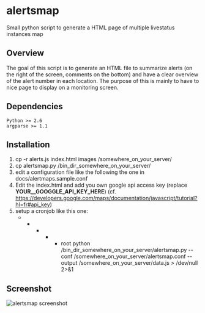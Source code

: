 alertsmap
=========

Small python script to generate a HTML page of multiple livestatus instances map

Overview
------------

The goal of this script is to generate an HTML file to summarize alerts (on the right of the screen, comments on the bottom) and have a clear overview of the alert number in each location.
The purpose of this is mainly to have to nice page to display on a monitoring screen.

Dependencies
------------

	Python >= 2.6
	argparse >= 1.1


Installation
------------

1. cp -r alerts.js index.html images /somewhere_on_your_server/
2. cp alertsmap.py /bin_dir_somewhere_on_your_server/
3. edit a configuration file like the following the one in docs/alertmaps.sample.conf
4. Edit the index.html and add you own google api access key (replace __YOUR__GOOGGLE_API_KEY_HERE__) (cf. https://developers.google.com/maps/documentation/javascript/tutorial?hl=fr#api_key)
5. setup a cronjob like this one:
	* * * * * root python /bin_dir_somewhere_on_your_server/alertsmap.py --conf /somewhere_on_your_server/alertsmap.conf --output /somewhere_on_your_server/data.js > /dev/null 2>&1


Screenshot
----------

![alertsmap screenshot](https://raw.github.com/darkweaver87/alertsmap/master/docs/screenshot.png)
